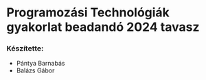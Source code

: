 # Programozási Technológiák gyakorlat beadandó 2024 tavasz

### Készítette:
- Pántya Barnabás
- Balázs Gábor
